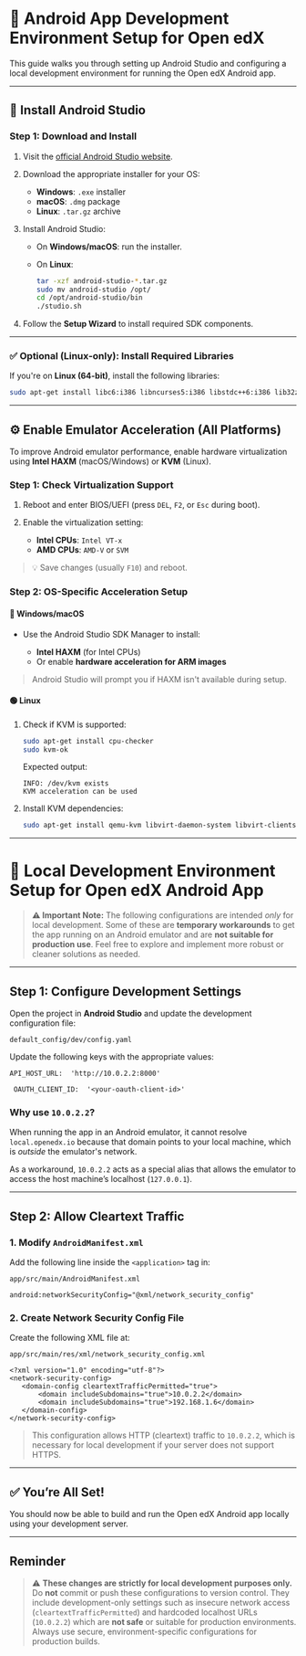 # 📱 Android App Development Environment Setup for Open edX

This guide walks you through setting up Android Studio and configuring a local development environment for running the Open edX Android app.

---

## 🧰 Install Android Studio

### Step 1: Download and Install

1. Visit the [official Android Studio website](https://developer.android.com/studio).

2. Download the appropriate installer for your OS:

   * **Windows**: `.exe` installer
   * **macOS**: `.dmg` package
   * **Linux**: `.tar.gz` archive

3. Install Android Studio:

   * On **Windows/macOS**: run the installer.
   * On **Linux**:

     ```bash
     tar -xzf android-studio-*.tar.gz
     sudo mv android-studio /opt/
     cd /opt/android-studio/bin
     ./studio.sh
     ```

4. Follow the **Setup Wizard** to install required SDK components.

---

### ✅ Optional (Linux-only): Install Required Libraries

If you're on **Linux (64-bit)**, install the following libraries:

```bash
sudo apt-get install libc6:i386 libncurses5:i386 libstdc++6:i386 lib32z1 libbz2-1.0:i386
```

---

## ⚙️ Enable Emulator Acceleration (All Platforms)

To improve Android emulator performance, enable hardware virtualization using **Intel HAXM** (macOS/Windows) or **KVM** (Linux).

### Step 1: Check Virtualization Support

1. Reboot and enter BIOS/UEFI (press `DEL`, `F2`, or `Esc` during boot).
2. Enable the virtualization setting:

   * **Intel CPUs**: `Intel VT-x`
   * **AMD CPUs**: `AMD-V` or `SVM`

> 💡 Save changes (usually `F10`) and reboot.

### Step 2: OS-Specific Acceleration Setup

#### 🔵 Windows/macOS

* Use the Android Studio SDK Manager to install:

  * **Intel HAXM** (for Intel CPUs)
  * Or enable **hardware acceleration for ARM images**

> Android Studio will prompt you if HAXM isn't available during setup.

#### 🟢 Linux

1. Check if KVM is supported:

   ```bash
   sudo apt-get install cpu-checker
   sudo kvm-ok
   ```

   Expected output:

   ```
   INFO: /dev/kvm exists
   KVM acceleration can be used
   ```

2. Install KVM dependencies:

   ```bash
   sudo apt-get install qemu-kvm libvirt-daemon-system libvirt-clients bridge-utils
   ```

---

# 🧪 Local Development Environment Setup for Open edX Android App

> **⚠️ Important Note:**
> The following configurations are intended _only_ for local development. Some of these are **temporary workarounds** to get the app running on an Android emulator and are **not suitable for production use**.
> Feel free to explore and implement more robust or cleaner solutions as needed.


---

## Step 1: Configure Development Settings

Open the project in **Android Studio** and update the development configuration file:

`default_config/dev/config.yaml`

Update the following keys with the appropriate values:

`API_HOST_URL:  'http://10.0.2.2:8000' `

` OAUTH_CLIENT_ID:  '<your-oauth-client-id>'`


### Why use `10.0.2.2`?

When running the app in an Android emulator, it cannot resolve `local.openedx.io` because that domain points to your local machine, which is _outside_ the emulator's network.

As a workaround, `10.0.2.2` acts as a special alias that allows the emulator to access the host machine’s localhost (`127.0.0.1`).

---

## Step 2: Allow Cleartext Traffic

### 1. Modify `AndroidManifest.xml`

Add the following line inside the `<application>` tag in:

`app/src/main/AndroidManifest.xml`

`android:networkSecurityConfig="@xml/network_security_config"`

### 2. Create Network Security Config File

Create the following XML file at:

`app/src/main/res/xml/network_security_config.xml`

    <?xml version="1.0" encoding="utf-8"?>
    <network-security-config>
       <domain-config cleartextTrafficPermitted="true">
           <domain includeSubdomains="true">10.0.2.2</domain>
           <domain includeSubdomains="true">192.168.1.6</domain>
       </domain-config>
    </network-security-config>


> This configuration allows HTTP (cleartext) traffic to `10.0.2.2`, which is necessary for local development if your server does not support HTTPS.

---

## ✅ You’re All Set!

You should now be able to build and run the Open edX Android app locally using your development server.

---

## Reminder

> ⚠️ **These changes are strictly for local development purposes only.**
> Do **not** commit or push these configurations to version control.
> They include development-only settings such as insecure network access
> (`cleartextTrafficPermitted`) and hardcoded localhost URLs
> (`10.0.2.2`) which are **not safe** or suitable for production
> environments.   Always use secure, environment-specific configurations
> for production builds.


